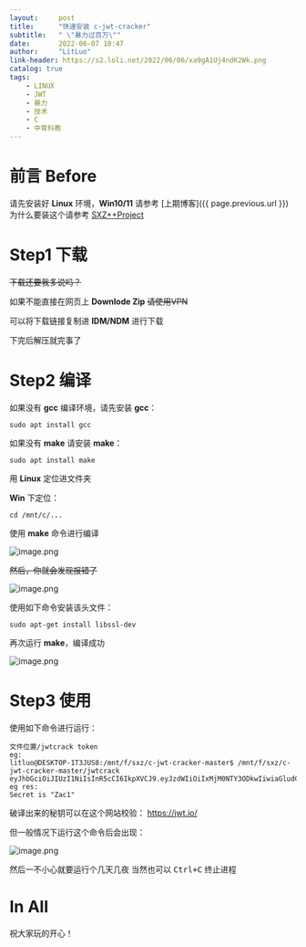 ```yaml
---
layout:     post
title:      "快速安装 c-jwt-cracker"
subtitle:   " \"暴力过百万\""
date:       2022-06-07 10:47
author:     "LitLuo"
link-header: https://s2.loli.net/2022/06/06/xa9gA1Uj4ndK2Wk.png
catalog: true
tags:
    - LINUX
    - JWT
    - 暴力
    - 技术
    - C
    - 中育科教
---
```

# 前言 Before

请先安装好 **Linux** 环境，**Win10/11** 请参考 [上期博客]({{ page.previous.url }})
为什么要装这个请参考 [SXZ++Project](https://sxz-oi.github.io/2022/06/06/%E6%B5%85%E6%9E%90%E4%B8%AD%E8%82%B2%E7%9A%84%E8%BA%AB%E4%BB%BD%E9%AA%8C%E8%AF%81/)

# Step1 下载

~~下载还要我多说吗？~~

如果不能直接在网页上 **Downlode Zip** ~~请使用VPN~~

可以将下载链接复制进 **IDM/NDM** 进行下载

下完后解压就完事了

# Step2 编译

如果没有 **gcc** 编译环境，请先安装 **gcc**：
```shell
sudo apt install gcc
```

如果没有 **make** 请安装 **make**：
```shell
sudo apt install make
```

用 **Linux** 定位进文件夹

**Win** 下定位：
```shell
cd /mnt/c/...
```

使用 **make** 命令进行编译

![image.png](https://s2.loli.net/2022/06/07/4Pg9E1uXC67k3jp.png)

~~然后，你就会发现报错了~~

![image.png](https://s2.loli.net/2022/06/07/MBRAmN4FLxtHSVg.png)

使用如下命令安装该头文件：
```shell
sudo apt-get install libssl-dev
```

再次运行 **make**，编译成功

![image.png](https://s2.loli.net/2022/06/07/Y27uKxrXgIiQb8M.png)

# Step3 使用

使用如下命令进行运行：

```shell
文件位置/jwtcrack token
eg:
litluo@DESKTOP-1T3JUS8:/mnt/f/sxz/c-jwt-cracker-master$ /mnt/f/sxz/c-jwt-cracker-master/jwtcrack  eyJhbGciOiJIUzI1NiIsInR5cCI6IkpXVCJ9.eyJzdWIiOiIxMjM0NTY3ODkwIiwiaGludCI6IlRoZSBTaWduYXR1cmUncyBNZDUgaXMgWmlwJ3MgUGFzc3dvcmQiLCJpYXQiOjE1MTYyMzkwMjJ9.wvVICsoUEmVkDxWAfBgDR9Xp32x88OB1h08UmTTenxA
eg res:
Secret is "Zac1"
```

破译出来的秘钥可以在这个网站校验：
<https://jwt.io/>

但一般情况下运行这个命令后会出现：

![image.png](https://s2.loli.net/2022/06/07/L1ZkWQOsrhgtmFB.png)

然后一不小心就要运行个几天几夜
当然也可以 <kbd>Ctrl+C</kbd> 终止进程

# In All

祝大家玩的开心！

